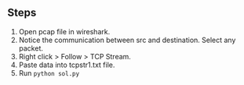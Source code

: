Steps
-----

1. Open pcap file in wireshark.
2. Notice the communication between src and destination. Select any packet.
3. Right click > Follow > TCP Stream.
4. Paste data into tcpstr1.txt file.
5. Run `python sol.py`
